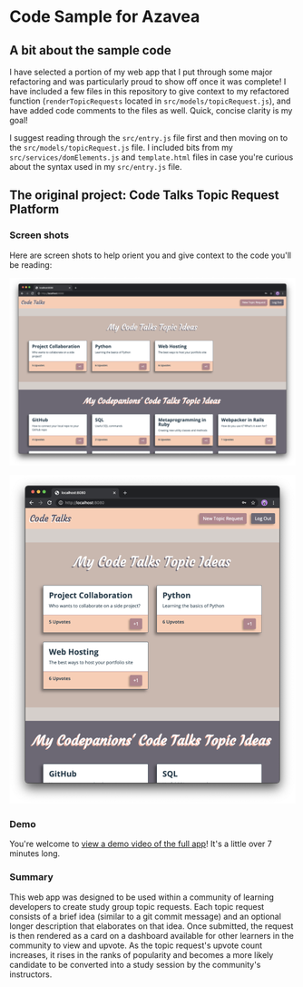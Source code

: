 # Code Sample for Azavea

## A bit about the sample code

I have selected a portion of my web app that I put through some major refactoring and was particularly proud to show off once it was complete! I have included a few files in this repository to give context to my refactored function (`renderTopicRequests` located in `src/models/topicRequest.js`), and have added code comments to the files as well. Quick, concise clarity is my goal!

I suggest reading through the `src/entry.js` file first and then moving on to the `src/models/topicRequest.js` file. I included bits from my `src/services/domElements.js` and `template.html` files in case you're curious about the syntax used in my `src/entry.js` file.

## The original project: Code Talks Topic Request Platform

### Screen shots

Here are screen shots to help orient you and give context to the code you'll be reading:

![Code Talks Topic Request Platform home screen](./src/assets/images/code-talks.png)

![Code Talks Topic Request Platform home screen responsive view](./src/assets/images/code-talks-responsive.png)

### Demo

You're welcome to [view a demo video of the full app](https://youtu.be/z1_PU_QzOJI)! It's a little over 7 minutes long.

### Summary

This web app was designed to be used within a community of learning developers to create study group topic requests. Each topic request consists of a brief idea (similar to a git commit message) and an optional longer description that elaborates on that idea. Once submitted, the request is then rendered as a card on a dashboard available for other learners in the community to view and upvote. As the topic request's upvote count increases, it rises in the ranks of popularity and becomes a more likely candidate to be converted into a study session by the community's instructors.
